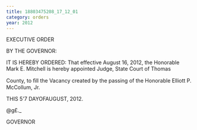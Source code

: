 ```yaml
---
title: 18803475208_17_12_01
category: orders
year: 2012
---
```

 

EXECUTIVE ORDER

BY THE GOVERNOR:

IT IS HEREBY ORDERED:
That effective August 16, 2012, the Honorable Mark E.
Mitchell is hereby appointed Judge, State Court of Thomas

County, to ﬁll the Vacancy created by the passing of the
Honorable Elliott P. McCollum, Jr.

THIS 5'7 DAYOFAUGUST, 2012.

 @g£._

GOVERNOR

